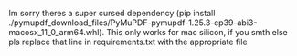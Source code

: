Im sorry theres a super cursed dependency (pip install ./pymupdf_download_files/PyMuPDF-pymupdf-1.25.3-cp39-abi3-macosx_11_0_arm64.whl).
This only works for mac silicon, if you smth else pls replace that line in requirements.txt with the appropriate file